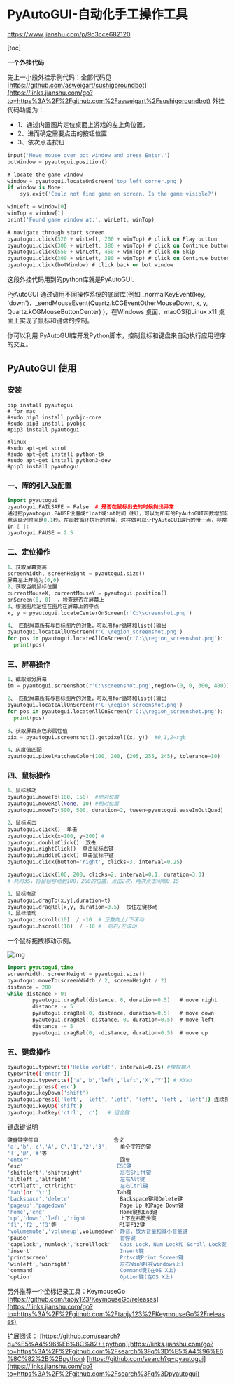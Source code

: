 # PyAutoGUI-自动化手工操作工具

https://www.jianshu.com/p/9c3cce682120

[toc]

**一个外挂代码**

先上一小段外挂示例代码：全部代码见[https://github.com/asweigart/sushigoroundbot](https://links.jianshu.com/go?to=https%3A%2F%2Fgithub.com%2Fasweigart%2Fsushigoroundbot)
外挂代码功能为：
- 1、通过内置图片定位桌面上游戏的左上角位置，
- 2、进而确定需要点击的按钮位置
- 3、依次点击按钮



```dart
input('Move mouse over bot window and press Enter.')
botWindow = pyautogui.position()

# locate the game window
window = pyautogui.locateOnScreen('top_left_corner.png')
if window is None:
    sys.exit('Could not find game on screen. Is the game visible?')

winLeft = window[0]
winTop = window[1]
print('Found game window at:', winLeft, winTop)

# navigate through start screen
pyautogui.click(320 + winLeft, 200 + winTop) # click on Play button
pyautogui.click(300 + winLeft, 380 + winTop) # click on Continue button
pyautogui.click(550 + winLeft, 450 + winTop) # click on Skip
pyautogui.click(300 + winLeft, 380 + winTop) # click on Continue button
pyautogui.click(botWindow) # click back on bot window
```

这段外挂代码用到的python库就是PyAutoGUI.

PyAutoGUI 通过调用不同操作系统的底层库(例如 _normalKeyEvent(key, 'down')，_sendMouseEvent(Quartz.kCGEventOtherMouseDown, x, y, Quartz.kCGMouseButtonCenter) )，在Windows 桌面、macOS和Linux x11 桌面上实现了鼠标和键盘的控制。

你可以利用 PyAutoGUI库开发Python脚本，控制鼠标和键盘来自动执行应用程序的交互。

## **PyAutoGUI 使用**
### 安装



```cshell
pip install pyautogui
# for mac
#sudo pip3 install pyobjc-core
#sudo pip3 install pyobjc
#pip3 install pyautogui

#linux
#sudo apt-get scrot
#sudo apt-get install python-tk
#sudo apt-get install python3-dev
#pip3 install pyautogui
```

### 一、库的引入及配置



```cpp
import pyautogui
pyautogui.FAILSAFE = False  # 是否在鼠标出去的时候抛出异常
通过把pyautogui.PAUSE设置成float或int时间（秒），可以为所有的PyAutoGUI函数增加延迟。
默认延迟时间是0.1秒。在函数循环执行的时候，这样做可以让PyAutoGUI运行的慢一点，非常有用。例如：
In [ ]:
pyautogui.PAUSE = 2.5
```

### 二、定位操作



```python
1、获取屏幕宽高  
screenWidth, screenHeight = pyautogui.size()
屏幕左上开始为(0,0)
2、获取当前鼠标位置
currentMouseX, currentMouseY = pyautogui.position()
onScreen(0, 0)  ，检查是否在屏幕上
3、根据图片定位在图片在屏幕上的中点
x, y = pyautogui.locateCenterOnScreen(r'C:\screenshot.png')

4、 匹配屏幕所有与目标图片的对象，可以用for循环和list()输出
pyautogui.locateAllOnScreen(r'C:\region_screenshot.png')
for pos in pyautogui.locateAllOnScreen(r'C:\\region_screenshot.png'):
  print(pos)
```

### 三、屏幕操作



```python
1、截取部分屏幕
im = pyautogui.screenshot(r'C:\screenshot.png',region=(0, 0, 300, 400)) # 截屏并设置保存图片的位置和名称

2、 匹配屏幕所有与目标图片的对象，可以用for循环和list()输出
pyautogui.locateAllOnScreen(r'C:\region_screenshot.png')
for pos in pyautogui.locateAllOnScreen(r'C:\\region_screenshot.png'):
  print(pos)

3、获取屏幕点色彩属性值
pix = pyautogui.screenshot().getpixel((x, y))  #0,1,2=rgb

4、灰度值匹配
pyautogui.pixelMatchesColor(100, 200, (205, 255, 245), tolerance=10)
```

### 四、鼠标操作



```python
1、鼠标移动
pyautogui.moveTo(100, 150)  #绝对位置 
pyautogui.moveRel(None, 10) #相对位置
pyautogui.moveTo(500, 500, duration=2, tween=pyautogui.easeInOutQuad)  # 2秒带动画移动到500,500

2、鼠标点击
pyautogui.click()  单击
pyautogui.click(x=100, y=200) # 
pyautogui.doubleClick()  双击
pyautogui.rightClick()  单击鼠标右键
pyautogui.middleClick() 单击鼠标中键
pyautogui.click(button='right', clicks=3, interval=0.25) 

pyautogui.click(100, 200, clicks=2, interval=0.1, duration=3.0)  
# 耗时3S，将鼠标移动到100，200的位置，点击2次，两次点击间隔0.1S

3、鼠标拖动
pyautogui.dragTo(x,y[,duration=t)  
pyautogui.dragRel(x,y, duration=0.5)  按住左键移动
4、鼠标滚动
pyautogui.scroll(10)  / -10  # 正数向上/下滚动
pyautogui.hscroll(10)  / -10 #  向右/左滚动 
```

一个鼠标拖拽移动示例。

![img](https://upload-images.jianshu.io/upload_images/3405877-cb021bb4ebbabc0e.png?imageMogr2/auto-orient/strip|imageView2/2/w/365/format/webp)

```swift
import pyautogui,time
screenWidth, screenHeight = pyautogui.size()
pyautogui.moveTo(screenWidth / 2, screenHeight / 2)
distance = 200
while distance > 0:
        pyautogui.dragRel(distance, 0, duration=0.5)   # move right
        distance -= 5
        pyautogui.dragRel(0, distance, duration=0.5)   # move down
        pyautogui.dragRel(-distance, 0, duration=0.5)  # move left
        distance -= 5
        pyautogui.dragRel(0, -distance, duration=0.5)  # move up
```

### 五、键盘操作



```bash
pyautogui.typewrite('Hello world!', interval=0.25) #模拟输入
typewrite(['enter']) 
pyautogui.typewrite(['a','b','left','left','X','Y']) # XYab
pyautogui.press('esc')
pyautogui.keyDown('shift')
pyautogui.press(['left', 'left', 'left', 'left', 'left', 'left']) 连续按键left
pyautogui.keyUp('shift')
pyautogui.hotkey('ctrl', 'c')   # 组合键
```

键盘键说明



```bash
键盘键字符串                        含义
'a','b','c','A','C','1','2','3',    单个字符的键
'!','@','#'等
'enter'                             回车
‘esc'                              ESC键
'shiftleft','shiftright'            左右Shift键
'altleft','altright'                左右Alt键
'ctrlleft','ctrlright'              左右Ctrl键
‘tab'(or '\t')                     Tab键
'backspace','delete'                Backspace键和Delete键
'pageup','pagedown'                 Page Up 和Page Down键
'home','end'                        Home键和End键
'up','down','left','right'          上下左右箭头键
'f1','f2','f3'等                    F1至F12键
'volumemute','volumeup',volumedown' 静音，放大音量和减小音量键
'pause'                             暂停键
'capslock','numlock','scrolllock'   Caps Lock，Num Lock和 Scroll Lock键
'insert'                            Insert键
'printscreen'                       Prtsc或Print Screen键
'winleft','winright'                左右Win键(在windows上)
'command'                           Command键(在OS X上)
'option'                            Option键(在OS X上)
```

另外推荐一个坐标记录工具：KeymouseGo
[https://github.com/taojy123/KeymouseGo/releases](https://links.jianshu.com/go?to=https%3A%2F%2Fgithub.com%2Ftaojy123%2FKeymouseGo%2Freleases)

扩展阅读：
[https://github.com/search?q=%E5%A4%96%E6%8C%82++python](https://links.jianshu.com/go?to=https%3A%2F%2Fgithub.com%2Fsearch%3Fq%3D%E5%A4%96%E6%8C%82%2B%2Bpython)
[https://github.com/search?q=pyautogui](https://links.jianshu.com/go?to=https%3A%2F%2Fgithub.com%2Fsearch%3Fq%3Dpyautogui)